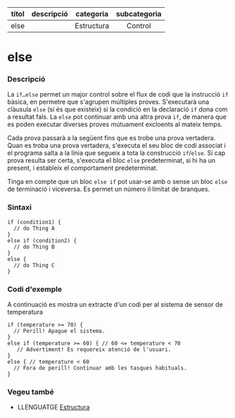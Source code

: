 
| títol       | descripció   | categoria  | subcategoria        |
| :---------: | :----------: | :--------: | :-----------------: |
| else        |              | Estructura | Control             |

# else

### Descripció

La `if…else` permet un major control sobre el flux de codi que la instrucció `if` bàsica, en permetre que s'agrupen múltiples proves. S'executarà una clàusula `else` (si és que existeix) si la condició en la declaració `if` dona com a resultat fals. La `else` pot continuar amb una altra prova `if`, de manera que es poden executar diverses proves mútuament excloents al mateix temps.

Cada prova passarà a la següent fins que es trobe una prova vertadera. Quan es troba una prova vertadera, s'executa el seu bloc de codi associat i el programa salta a la línia que segueix a tota la construcció `if`/`else`. Si cap prova resulta ser certa, s'executa el bloc `else` predeterminat, si hi ha un present, i estableix el comportament predeterminat.

Tinga en compte que un bloc `else if` pot usar-se amb o sense un bloc `else` de terminació i viceversa. Es permet un número il·limitat de branques.

### Sintaxi

```
if (condition1) {
  // do Thing A
}
else if (condition2) {
  // do Thing B
}
else {
  // do Thing C
}
```

### Codi d'exemple

A continuació es mostra un extracte d'un codi per al sistema de sensor de temperatura

```
if (temperature >= 70) {
  // Perill! Apague el sistema.
}
else if (temperature >= 60) { // 60 <= temperature < 70
   // Advertiment! Es requereix atenció de l'usuari.
}
else { // temperature < 60
  // Fora de perill! Continuar amb les tasques habituals.
}
```

### Vegeu també

*  LLENGUATGE [Estructura](../Estructura.md)
